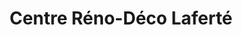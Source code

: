 ---
title: "Centre Réno-Déco Laferté"
url: /drummondville/centre-reno-deco-laferte/
shop: doityourself
---